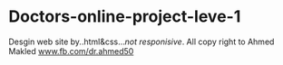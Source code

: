 # Doctors-online-project-leve-1
Desgin web site by..html&amp;css...*not responisive*.
All copy right to Ahmed Makled
www.fb.com/dr.ahmed50
